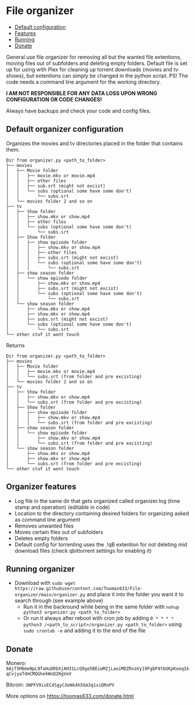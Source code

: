 # File organizer
- [Default configuration](#default-organizer-configuration)
- [Features](#organizer-features)
- [Running](#running-organizer)
- [Donate](#donate)

General use file organizer for removing all but the wanted file extentions, moving files out of subfolders and deleting empty folders.
Default file is set up for using with Plex for cleaning up torrent downloads (movies and tv shows), but extentions can simply be changed in the python script.
PS! The code needs a command line argument for the working directory.

**I AM NOT RESPONSIBLE FOR ANY DATA LOSS UPON WRONG CONFIGURATION OR CODE CHANGES!** 

Always have backups and check your code and config files.

## Default organizer configuration

Organizes the movies and tv directories placed in the folder that contains them.

```
Dir from organizer.py <path_to_folder>
├── movies
│   ├── Movie folder
│   │   ├── movie.mkv or movie.mp4
│   │   ├── other files
│   │   ├── sub.srt (might not excist)
│   │   └── subs (optional some have some don't)
│   │       └── subs.srt
│   └── movies folder 2 and so on
├── tv
│   ├── Show folder
│   │   ├── show.mkv or show.mp4
│   │   ├── other files
│   │   └── subs (optional some have some don't)
│   │       └── subs.srt
│   ├── Show folder
│   │   ├── show episode folder
│   │   │   ├── show.mkv or show.mp4
│   │   │   ├── other files
│   │   │   ├── subs.srt (might not excist)
│   │   │   └── subs (optional some have some don't)
│   │   │       └── subs.srt
│   ├── show season folder
│   │   └── show episode folder
│   │       ├── show.mkv or show.mp4
│   │       ├── subs.srt (might not excist)
│   │       └── subs (optional some have some don't)
│   │           └── subs.srt
│   └── show season folder
│       ├── show.mkv or show.mp4
│       ├── show.mkv or show.mp4
│       ├── subs.srt (might not excist)
│       └── subs (optional some have some don't)
│           └── subs.srt
└── other stuf it wont touch
```

Returns

```
Dir from organizer.py <path_to_folder>
├── movies
│   ├── Movie folder
│   │   ├── movie.mkv or movie.mp4
│   │   └── subs.srt (from folder and pre excisting)
│   └── movies folder 2 and so on
├── tv
│   ├── Show folder
│   │   ├── show.mkv or show.mp4
│   │   └── subs.srt (from folder and pre excisting)
│   ├── Show folder
│   │   ├── show episode folder
│   │   │   ├── show.mkv or show.mp4
│   │   │   └── subs.srt (from folder and pre excisting)
│   ├── show season folder
│   │   └── show episode folder
│   │       ├── show.mkv or show.mp4
│   │       └── subs.srt (from folder and pre excisting)
│   └── show season folder
│       ├── show.mkv or show.mp4
│       ├── show.mkv or show.mp4
│       └── subs.srt (from folder and pre excisting)
└── other stuf it wont touch
```

## Organizer features

* Log file in the same dir that gets organized called organizer.log (time stamp and operation) (editable in code)
* Location to the directory containing desired folders for organizing asked as command line argument
* Removes unwanted files
* Moves certain files out of subfolders
* Deletes empty folders
* Default config for torrenting uses the .!qB extention for not deleting mid download files (check qbittorrent settings for enabling it)

## Running organizer

* Download with `sudo wget https://raw.githubusercontent.com/Toomas633/File-organizer/main/organizer.py` and place it into the folder you want it to search through (see example above)
  * Run it in the backround while being in the same folder with `nohup python3 organizer.py <path_to_folder>`
  * Or run it always after reboot with cron job by adding `0 * * * * python3 /<path_to_script>/organizer.py <path_to_folder>` using `sudo crontab -e` and adding it to the end of the file

## Donate

Monero: `8Ajf5M6meNpL9TaHuDRbXjAH31LcQ9ge5BEiwMZjLaoiMDZRxaVy19FgbP4tbUKpKoeq1kqCvjyaTdmCMQGhekWoQ2KgVeV`

Bitcoin: `3NPFV9ivECdSgyCXeNk4h5Gm3q1xiDRnPV`

More options on https://toomas633.com/donate.html
